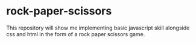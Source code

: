 # rock-paper-scissors
This repository will show me implementing basic javascript skill alongside css and html in the form of a rock paper scissors game.
